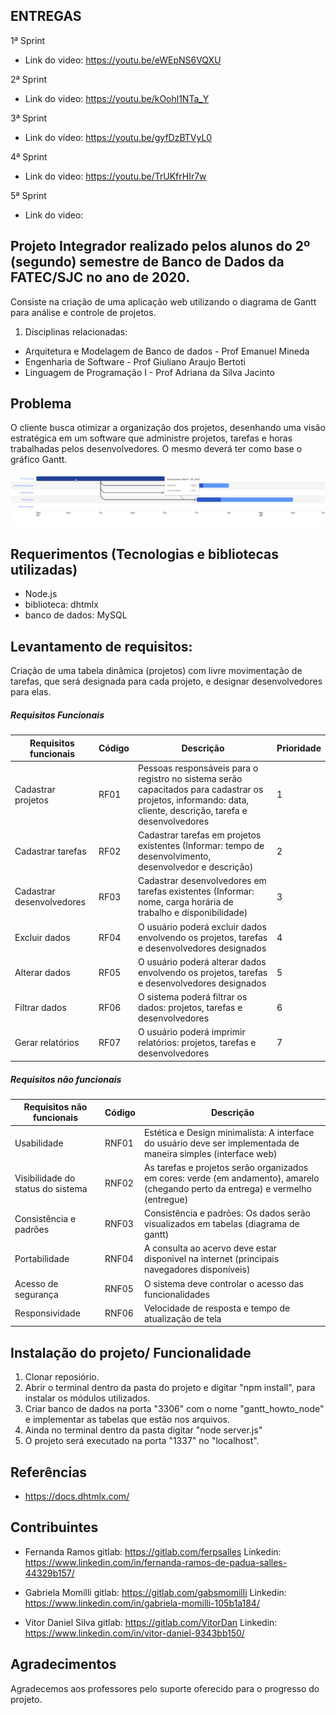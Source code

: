 ## ENTREGAS
1ª Sprint
- Link do video: https://youtu.be/eWEpNS6VQXU


2ª Sprint
- Link do video: https://youtu.be/kOohl1NTa_Y

3ª Sprint
- Link do vídeo: https://youtu.be/gyfDzBTVyL0

4ª Sprint
- Link do video: https://youtu.be/TrUKfrHIr7w

5ª Sprint

- Link do video: 


## Projeto Integrador realizado pelos alunos do 2º (segundo) semestre de Banco de Dados da FATEC/SJC no ano de 2020.

Consiste na criação de uma aplicação web utilizando o diagrama de Gantt para análise e controle de projetos.

1. Disciplinas relacionadas:
- Arquitetura e Modelagem de Banco de dados - Prof Emanuel Mineda
- Engenharia de Software - Prof Giuliano Araujo Bertoti
- Linguagem de Programação I - Prof Adriana da Silva Jacinto

## Problema

O cliente busca otimizar a organização dos projetos, desenhando uma visão estratégica em um software que administre projetos, tarefas e horas trabalhadas pelos desenvolvedores. O mesmo deverá ter como base o gráfico Gantt. 

![](/Imagens/MashGGantt.gif)

## Requerimentos (Tecnologias e bibliotecas utilizadas)

- Node.js
- biblioteca: dhtmlx
- banco de dados: MySQL

## Levantamento de requisitos:
Criação de uma tabela dinâmica (projetos) com livre movimentação de tarefas, que será designada para cada projeto, e designar desenvolvedores para elas.

##### Requisitos Funcionais

| Requisitos funcionais             |  Código |              Descrição                                                                                                                                     |Prioridade|
| ----------------------------------|---------| -----------------------------------------------------------------------------------------------------------------------------------------------------------|----------|
|Cadastrar projetos                 |RF01     |Pessoas responsáveis para o registro no sistema serão capacitados para cadastrar os projetos, informando: data, cliente, descrição, tarefa e desenvolvedores|    1     |
|Cadastrar tarefas                  |RF02     |Cadastrar tarefas em projetos existentes (Informar: tempo de desenvolvimento, desenvolvedor e descrição)                                                    |    2     |
|Cadastrar desenvolvedores          |RF03     |Cadastrar desenvolvedores em tarefas existentes (Informar: nome, carga horária de trabalho e disponibilidade)                                               |    3     |   
|Excluir dados                      |RF04     |O usuário poderá excluir dados envolvendo os projetos, tarefas e desenvolvedores designados                                                                 |    4     |       
|Alterar dados                      |RF05     |O usuário poderá alterar dados envolvendo os projetos, tarefas e desenvolvedores designados                                                                 |    5     |
|Filtrar dados                      |RF06     |O sistema poderá filtrar os dados: projetos, tarefas e desenvolvedores                                                                                      |    6     |
|Gerar relatórios                   |RF07     |O usuário poderá imprimir relatórios: projetos, tarefas e desenvolvedores                                                                                   |    7     |                                              


##### Requisitos não funcionais


| Requisitos não funcionais         |  Código |              Descrição                                                                                                           |
| ----------------------------------|---------| ---------------------------------------------------------------------------------------------------------------------------------|
|Usabilidade                        |RNF01    |Estética e Design minimalista: A interface do usuário deve ser implementada de maneira simples (interface web)                    |
|Visibilidade do status do sistema  |RNF02    |As tarefas e projetos serão organizados em cores: verde (em andamento), amarelo (chegando perto da entrega) e vermelho (entregue) |
|Consistência e padrões             |RNF03    |Consistência e padrões: Os dados serão visualizados em tabelas (diagrama de gantt)                                                |                                                                               |             
|Portabilidade                      |RNF04    |A consulta ao acervo deve estar disponivel na internet (principais navegadores disponíveis)                                       |
|Acesso de segurança                |RNF05    |O sistema deve controlar o acesso das funcionalidades                                                                             |                                                                                     |              
|Responsividade                     |RNF06    |Velocidade de resposta e tempo de atualização de tela                                                                             |                 


## Instalação do projeto/ Funcionalidade

1) Clonar reposiório.
2) Abrir o terminal dentro da pasta do projeto e digitar "npm install", para instalar os módulos utilizados.
3) Criar banco de dados na porta "3306" com o nome "gantt_howto_node" e implementar as tabelas que estão nos arquivos.
4) Ainda no terminal dentro da pasta digitar "node server.js"
5) O projeto será executado na porta "1337" no "localhost".


## Referências 

- https://docs.dhtmlx.com/


## Contribuintes

- Fernanda Ramos
gitlab: https://gitlab.com/ferpsalles
Linkedin: https://www.linkedin.com/in/fernanda-ramos-de-padua-salles-44329b157/

- Gabriela Momilli
gitlab: https://gitlab.com/gabsmomilli
Linkedin: https://www.linkedin.com/in/gabriela-momilli-105b1a184/

- Vitor Daniel Silva
gitlab: https://gitlab.com/VitorDan
Linkedin: https://www.linkedin.com/in/vitor-daniel-9343bb150/


## Agradecimentos

Agradecemos aos professores pelo suporte oferecido para o progresso do projeto.
